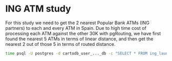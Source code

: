 # ING ATM study

For this study we need to get the 2 nearest Popular Bank ATMs (ING partners) to each and every ATM in Spain. Due to high time cost of processing each ATM against the other 30K with pgRouting, we have first found the nearest 5 ATMs in terms of linear distance, and then get the nearest 2 out of those 5 in terms of routed distance.

```sh
time psql -U postgres -d cartodb_user_..._db -c "SELECT * FROM ing_launch('output_table', numbner_of_cores);";

```
